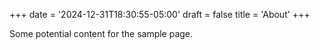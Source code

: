+++
date = '2024-12-31T18:30:55-05:00'
draft = false
title = 'About'
+++

Some potential content for the sample page.
